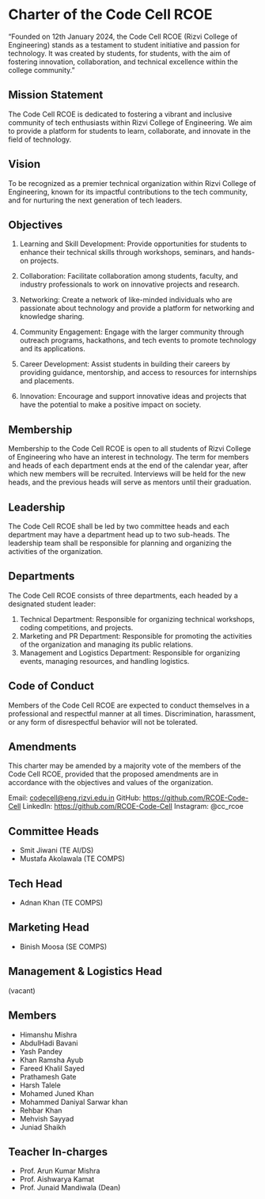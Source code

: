 # Charter of the Code Cell RCOE


“Founded on 12th January 2024, the Code Cell RCOE (Rizvi College of Engineering) stands as a testament to student initiative and passion for technology. It was created by students, for students, with the aim of fostering innovation, collaboration, and technical excellence within the college community.”


## Mission Statement
The Code Cell RCOE is dedicated to fostering a vibrant and inclusive community of tech enthusiasts within Rizvi College of Engineering. We aim to provide a platform for students to learn, collaborate, and innovate in the field of technology.

## Vision
To be recognized as a premier technical organization within Rizvi College of Engineering, known for its impactful contributions to the tech community, and for nurturing the next generation of tech leaders.

## Objectives
1. Learning and Skill Development: Provide opportunities for students to enhance their technical skills through workshops, seminars, and hands-on projects.
   
2. Collaboration: Facilitate collaboration among students, faculty, and industry professionals to work on innovative projects and research.
   
3. Networking: Create a network of like-minded individuals who are passionate about technology and provide a platform for networking and knowledge sharing.
   
4. Community Engagement: Engage with the larger community through outreach programs, hackathons, and tech events to promote technology and its applications.
   
5. Career Development: Assist students in building their careers by providing guidance, mentorship, and access to resources for internships and placements.

6. Innovation: Encourage and support innovative ideas and projects that have the potential to make a positive impact on society.

## Membership
Membership to the Code Cell RCOE is open to all students of Rizvi College of Engineering who have an interest in technology. The term for members and heads of each department ends at the end of the calendar year, after which new members will be recruited. Interviews will be held for the new heads, and the previous heads will serve as mentors until their graduation.

## Leadership
The Code Cell RCOE shall be led by two committee heads and each department may have a department head up to two sub-heads. The leadership team shall be responsible for planning and organizing the activities of the organization.

## Departments
The Code Cell RCOE consists of three departments, each headed by a designated student leader:
1. Technical Department: Responsible for organizing technical workshops, coding competitions, and projects.
2. Marketing and PR Department: Responsible for promoting the activities of the organization and managing its public relations.
3. Management and Logistics Department: Responsible for organizing events, managing resources, and handling logistics.

## Code of Conduct
Members of the Code Cell RCOE are expected to conduct themselves in a professional and respectful manner at all times. Discrimination, harassment, or any form of disrespectful behavior will not be tolerated.

## Amendments
This charter may be amended by a majority vote of the members of the Code Cell RCOE, provided that the proposed amendments are in accordance with the objectives and values of the organization.

Email: codecell@eng.rizvi.edu.in
GitHub: https://github.com/RCOE-Code-Cell
LinkedIn: https://github.com/RCOE-Code-Cell
Instagram: @cc_rcoe

## Committee Heads 
* Smit Jiwani (TE AI/DS)
* Mustafa Akolawala (TE COMPS)

## Tech Head
* Adnan Khan (TE COMPS)

## Marketing Head
* Binish Moosa (SE COMPS)

## Management & Logistics Head
(vacant)


## Members
* Himanshu Mishra
* AbdulHadi Bavani 
* Yash Pandey 
* Khan Ramsha Ayub 
* Fareed Khalil Sayed
* Prathamesh Gate
* Harsh Talele
* Mohamed Juned Khan
* Mohammed Daniyal Sarwar khan 
* Rehbar Khan
* Mehvish Sayyad
* Juniad Shaikh

## Teacher In-charges
* Prof. Arun Kumar Mishra
* Prof. Aishwarya Kamat 
* Prof. Junaid Mandiwala (Dean)


